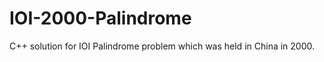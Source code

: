 # IOI-2000-Palindrome

<p>C++ solution for IOI Palindrome problem which was held in China in 2000.</p>
